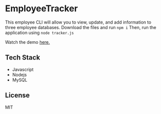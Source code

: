 # EmployeeTracker

This employee CLI will allow you to view, update, and add information to three employee databases. Download the files and run `npm i` Then, run the application using `node tracker.js`

Watch the demo [here.](https://gifs.com/gif/WLy1JQ)

## Tech Stack

- Javascript
- Nodejs
- MySQL

## License

MIT
